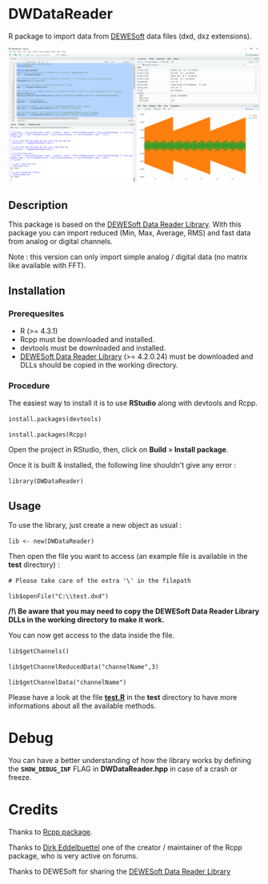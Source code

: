 # DWDataReader
R package to import data from [DEWESoft](https://dewesoft.com/) data files (dxd, dxz extensions).

![Screenshot of the package used in RStudio](/test/screenshot.png)

## Description
This package is based on the  [DEWESoft Data Reader Library](https://dewesoft.com/download/developer-downloads).
With this package you can import reduced (Min, Max, Average, RMS) and fast data from analog or digital channels.

Note : this version can only import simple analog / digital data (no matrix like available with FFT).

## Installation
### Prerequesites
+ R (>= 4.3.1)
+ Rcpp must be downloaded and installed.
+ devtools must be downloaded and installed.
+ [DEWESoft Data Reader Library](https://dewesoft.com/download/developer-downloads) (>= 4.2.0.24) must be downloaded and DLLs should be copied in the working directory. 

### Procedure
The easiest way to install it is to use **RStudio** along with devtools and Rcpp.

`install.packages(devtools)`

`install.packages(Rcpp)`

Open the project in RStudio, then, click on **Build** » **Install package**.

Once it is built & installed, the following line shouldn't give any error :

`library(DWDataReader)`

## Usage

To use the library, just create a new object as usual :

`lib <- new(DWDataReader)`

Then open the file you want to access (an example file is available in the **test** directory) :

`# Please take care of the extra '\' in the filepath`

`lib$openFile("C:\\test.dxd")`

**/!\ Be aware that you may need to copy the DEWESoft Data Reader Library DLLs in the working directory to make it work.**

You can now get access to the data inside the file.

`lib$getChannels()`

`lib$getChannelReducedData("channelName",3)`

`lib$getChannelData("channelName")`

Please have a look at the file **[test.R](/test/test.R)** in the **test** directory to have more informations about all the available methods.

# Debug
You can have a better understanding of how the library works by defining the **`SHOW_DEBUG_INF`** FLAG in **DWDataReader.hpp** in case of a crash or freeze.

# Credits
Thanks to [Rcpp package](https://cran.r-project.org/web/packages/Rcpp/index.html).

Thanks to [Dirk Eddelbuettel](https://github.com/eddelbuettel) one of the creator / maintainer of the Rcpp package, who is very active on forums.

Thanks to DEWESoft for sharing the [DEWESoft Data Reader Library](https://dewesoft.com/download/developer-downloads)
